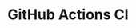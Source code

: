 # GitHub Actions CI














































































































































































































































































































































































































































































































































































































































































































































































































































































































































































































































































































































































































































































































































































































































































































